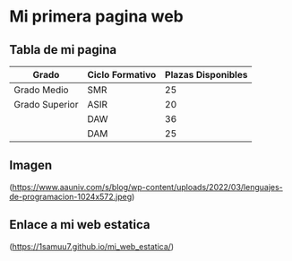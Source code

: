 
# Mi primera pagina web

## Tabla de mi pagina 

| Grado          | Ciclo Formativo | Plazas Disponibles |
| -------------- | --------------- | ------------------ |
| Grado Medio    | SMR             | 25                 |
| Grado Superior | ASIR            | 20                 |
|                | DAW             | 36                 |
|                | DAM             | 25                 |

## Imagen
(https://www.aauniv.com/s/blog/wp-content/uploads/2022/03/lenguajes-de-programacion-1024x572.jpeg)

## Enlace a mi web estatica
(https://1samuu7.github.io/mi_web_estatica/)




